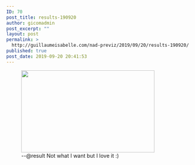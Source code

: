 ```yaml
---
ID: 70
post_title: results-190920
author: gicomadmin
post_excerpt: ""
layout: post
permalink: >
  http://guillaumeisabelle.com/nad-previz/2019/09/20/results-190920/
published: true
post_date: 2019-09-20 20:41:53
---
```

<!-- wp:image {"id":71,"align":"center","width":355,"height":219} -->
<div class="wp-block-image"><figure class="aligncenter is-resized"><img src="http://guillaumeisabelle.com/nad-previz/wp-content/uploads/sites/19/2019/09/image-20.png" alt="" class="wp-image-71" width="355" height="219"/><figcaption> --@result Not what I want but I love it :) </figcaption></figure></div>
<!-- /wp:image -->